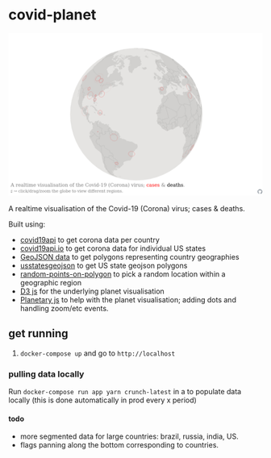 # covid-planet

![covid-planet screenshot](./src/public/covid-planet.png)

A realtime visualisation of the Covid-19 (Corona) virus; cases & deaths.

Built using:

- [covid19api](https://covid19api.com/) to get corona data per country
- [covid19api.io](https://github.com/ChrisMichaelPerezSantiago/covid19) to get corona data for individual US states
- [GeoJSON data](https://github.com/datasets/geo-countries) to get polygons representing country geographies
- [usstatesgeojson](https://github.com/glynnbird/usstatesgeojson) to get US state geojson polygons
- [random-points-on-polygon](https://github.com/apburnes/random-points-on-polygon#readme) to pick a random location within a geographic region
- [D3 js](https://d3js.org/) for the underlying planet visualisation
- [Planetary js](http://planetaryjs.com/) to help with the planet visualisation; adding dots and handling zoom/etc events.

## get running

1. `docker-compose up` and go to `http://localhost`

### pulling data locally

Run `docker-compose run app yarn crunch-latest` in a  to populate data locally (this is done automatically in prod every x period)

#### todo

- more segmented data for large countries: brazil, russia, india, US.
- flags panning along the bottom corresponding to countries.